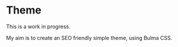 # Theme

This is a work in progress.

My aim is to create an SEO friendly simple theme, using Bulma CSS. 



